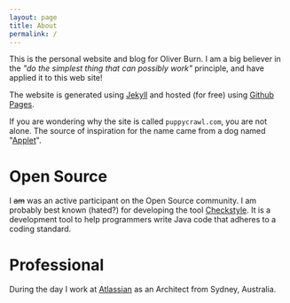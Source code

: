 ```yaml
---
layout: page
title: About
permalink: /
---
```


This is the personal website and blog for Oliver Burn. I am a big believer in the *"do the simplest thing that can possibly work"* principle, and have applied it to this web site!

The website is generated using [Jekyll](https://jekyllrb.com) and hosted (for free)
 using [Github Pages](https://pages.github.com/).
 
If you are wondering why the site is called `puppycrawl.com`, you are not alone. The source of inspiration for the name came from a dog named "[Applet](/images/applet.gif)".
 
# Open Source
I ~~am~~ was an active participant on the Open Source community. I am probably best known (hated?) for developing the tool [Checkstyle](/checkstyle/). It is a  development tool to help programmers write Java code that adheres to a coding standard.

# Professional
During the day I work at [Atlassian](https://www.atlassian.com) as an Architect from Sydney, Australia.
